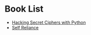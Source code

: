 # Book List
- [Hacking Secret Ciphers with Python](http://inventwithpython.com/hackingciphers.pdf)
- [Self Reliance](https://emersoncentral.com/ebook/Self-Reliance.pdf)
